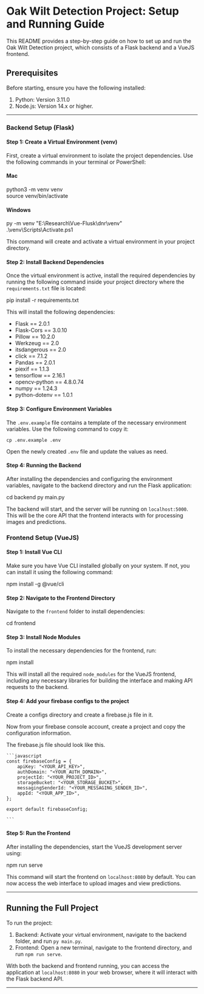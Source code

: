 # Oak Wilt Detection Project: Setup and Running Guide

This README provides a step-by-step guide on how to set up and run the Oak Wilt Detection project, which consists of a Flask backend and a VueJS frontend.

## Prerequisites

Before starting, ensure you have the following installed:

1. Python: Version 3.11.0
2. Node.js: Version 14.x or higher.

---

### Backend Setup (Flask)

 #### Step 1: Create a Virtual Environment (venv)

 First, create a virtual environment to isolate the project dependencies. Use the following commands in your terminal or PowerShell:

 #### Mac
 python3 -m venv venv  
 source venv/bin/activate  

 #### Windows
 py -m venv "E:\Research\Vue-Flusk\dnr\venv"  
 .\venv\Scripts\Activate.ps1  

This command will create and activate a virtual environment in your project directory.

 #### Step 2: Install Backend Dependencies

Once the virtual environment is active, install the required dependencies by running the following command inside your project directory where the `requirements.txt` file is located:

pip install -r requirements.txt

This will install the following dependencies:

- Flask == 2.0.1
- Flask-Cors == 3.0.10
- Pillow == 10.2.0
- Werkzeug == 2.0
- itsdangerous == 2.0
- click == 7.1.2
- Pandas == 2.0.1
- piexif == 1.1.3
- tensorflow == 2.16.1
- opencv-python == 4.8.0.74
- numpy == 1.24.3
- python-dotenv == 1.0.1

 #### Step 3: Configure Environment Variables

The `.env.example` file contains a template of the necessary environment variables. Use the following command to copy it:

    cp .env.example .env

Open the newly created `.env` file and update the values as need.

 #### Step 4: Running the Backend

After installing the dependencies and configuring the environment variables, navigate to the backend directory and run the Flask application:

cd backend
py main.py

The backend will start, and the server will be running on `localhost:5000`. This will be the core API that the frontend interacts with for processing images and predictions.

### Frontend Setup (VueJS)

 #### Step 1: Install Vue CLI

Make sure you have Vue CLI installed globally on your system. If not, you can install it using the following command:

npm install -g @vue/cli

 #### Step 2: Navigate to the Frontend Directory

Navigate to the `frontend` folder to install dependencies:

cd frontend

 #### Step 3: Install Node Modules

To install the necessary dependencies for the frontend, run:

npm install

This will install all the required `node_modules` for the VueJS frontend, including any necessary libraries for building the interface and making API requests to the backend.

 #### Step 4: Add your firebase configs to the project

 Create a configs directory and create a firebase.js file in it.

 Now from your firebase console account, create a project and copy the configuration information.

 The firebase.js file should look like this.

    ```javascript
    const firebaseConfig = {  
        apiKey: "<YOUR_API_KEY>",  
        authDomain: "<YOUR_AUTH_DOMAIN>",  
        projectId: "<YOUR_PROJECT_ID>",  
        storageBucket: "<YOUR_STORAGE_BUCKET>",  
        messagingSenderId: "<YOUR_MESSAGING_SENDER_ID>",  
        appId: "<YOUR_APP_ID>",  
    };

    export default firebaseConfig;

    ```

 #### Step 5: Run the Frontend

 After installing the dependencies, start the VueJS development server using:

 npm run serve

 This command will start the frontend on `localhost:8080` by default. You can now access the web interface to upload images and view predictions.

---

## Running the Full Project

To run the project:

1. Backend: Activate your virtual environment, navigate to the backend folder, and run `py main.py`.
2. Frontend: Open a new terminal, navigate to the frontend directory, and run `npm run serve`.

With both the backend and frontend running, you can access the application at `localhost:8080` in your web browser, where it will interact with the Flask backend API.

---